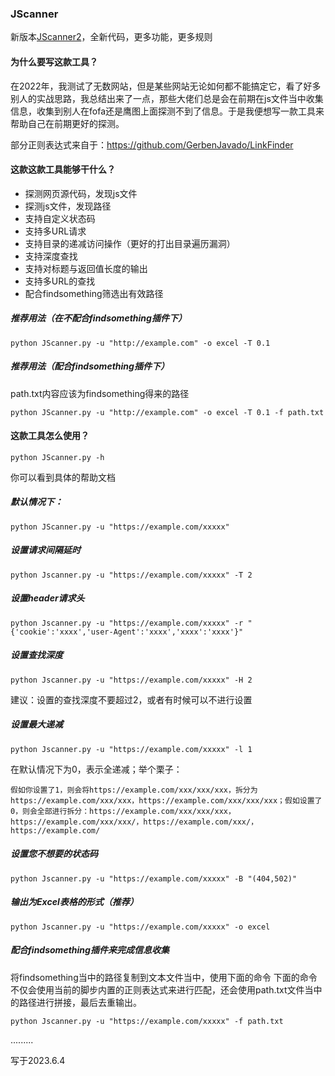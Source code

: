 ### JScanner

新版本[JScanner2](https://github.com/hmx222/JScanner2)，全新代码，更多功能，更多规则

#### 为什么要写这款工具？

在2022年，我测试了无数网站，但是某些网站无论如何都不能搞定它，看了好多别人的实战思路，我总结出来了一点，那些大佬们总是会在前期在js文件当中收集信息，收集到别人在fofa还是鹰图上面探测不到了信息。于是我便想写一款工具来帮助自己在前期更好的探测。

部分正则表达式来自于：https://github.com/GerbenJavado/LinkFinder

#### 这款这款工具能够干什么？

- 探测网页源代码，发现js文件
- 探测js文件，发现路径
- 支持自定义状态码
- 支持多URL请求
- 支持目录的递减访问操作（更好的打出目录遍历漏洞）
- 支持深度查找
- 支持对标题与返回值长度的输出
- 支持多URL的查找
- 配合findsomething筛选出有效路径

##### 推荐用法（在不配合findsomething插件下）
```shell
python JScanner.py -u "http://example.com" -o excel -T 0.1 
```
##### 推荐用法（配合findsomething插件下）
path.txt内容应该为findsomething得来的路径
```shell
python JScanner.py -u "http://example.com" -o excel -T 0.1 -f path.txt
```

#### 这款工具怎么使用？

```shell
python JScanner.py -h
```

你可以看到具体的帮助文档

##### 默认情况下：

```shell
python JScanner.py -u "https://example.com/xxxxx"
```

##### 设置请求间隔延时

```shell
python Jscanner.py -u "https://example.com/xxxxx" -T 2
```

##### 设置header请求头

```shell
python Jscanner.py -u "https://example.com/xxxxx" -r "{'cookie':'xxxx','user-Agent':'xxxx','xxxx':'xxxx'}"
```

##### 设置查找深度

```shell
python Jscanner.py -u "https://example.com/xxxxx" -H 2
```

建议：设置的查找深度不要超过2，或者有时候可以不进行设置

##### 设置最大递减

```shell
python Jscanner.py -u "https://example.com/xxxxx" -l 1
```

在默认情况下为0，表示全递减；举个栗子：

```
假如你设置了1，则会将https://example.com/xxx/xxx/xxx，拆分为https://example.com/xxx/xxx，https://example.com/xxx/xxx/xxx；假如设置了0，则会全部进行拆分：https://example.com/xxx/xxx/xxx，https://example.com/xxx/xxx/，https://example.com/xxx/，https://example.com/
```

##### 设置您不想要的状态码

```shell
python Jscanner.py -u "https://example.com/xxxxx" -B "(404,502)"
```
##### 输出为Excel表格的形式（推荐）
```shell
python Jscanner.py -u "https://example.com/xxxxx" -o excel
```
##### 配合findsomething插件来完成信息收集
将findsomething当中的路径复制到文本文件当中，使用下面的命令
下面的命令不仅会使用当前的脚步内置的正则表达式来进行匹配，还会使用path.txt文件当中的路径进行拼接，最后去重输出。

```shell
python Jscanner.py -u "https://example.com/xxxxx" -f path.txt
```

.........


写于2023.6.4
